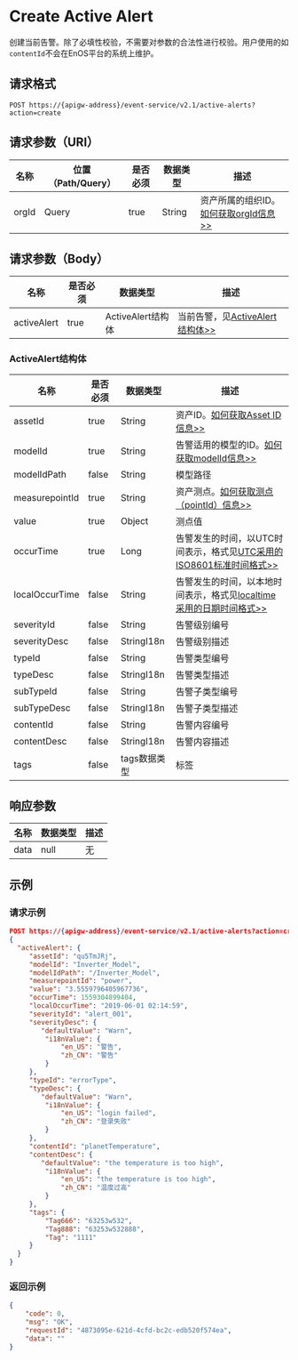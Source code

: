 # Create Active Alert

创建当前告警。除了必填性校验，不需要对参数的合法性进行校验。用户使用的如`contentId`不会在EnOS平台的系统上维护。

## 请求格式

```
POST https://{apigw-address}/event-service/v2.1/active-alerts?action=create
```

## 请求参数（URI）

| 名称          | 位置（Path/Query） | 是否必须 | 数据类型 | 描述      |
|---------------|------------------|----------|-----------|--------------|
| orgId         | Query            | true     | String    | 资产所属的组织ID。[如何获取orgId信息>>](/docs/api/zh_CN/2.0.9/api_faqs#id-orgid-orgid)                |


## 请求参数（Body）
| 名称 | 是否必须 | 数据类型 | 描述 |
|------|-----------------|-----------|-------------|
| activeAlert  | true | ActiveAlert结构体  | 当前告警，见[ActiveAlert结构体>>](create_active_alert#activelert-activelert) |


### ActiveAlert结构体 <activealert>

| 名称 | 是否必须 | 数据类型 | 描述 |
|------|-----------------|-----------|-------------|
| assetId        | true     | String    | 资产ID。[如何获取Asset ID信息>>](/docs/api/zh_CN/2.0.9/api_faqs#asset-id-assetid-assetid)    |
| modelId          | true    | String    | 告警适用的模型的ID。[如何获取modelId信息>>](/docs/api/zh_CN/2.0.9/api_faqs#modelid-modelid)  |
| modelIdPath    | false        | String       | 模型路径|
| measurepointId | true         | String       | 资产测点。[如何获取测点（pointId）信息>>](/docs/api/zh_CN/2.0.9/api_faqs#pointid-pointid)|
| value          | true         | Object       | 测点值|
| occurTime      | true         | Long         | 告警发生的时间，以UTC时间表示，格式见[UTC采用的ISO8601标准时间格式>>](/docs/api/zh_CN/2.0.9/api_faqs.html#utciso8601)              |
| localOccurTime | false        | String       | 告警发生的时间，以本地时间表示，格式见[localtime采用的日期时间格式>>](/docs/api/zh_CN/2.0.9/api_faqs.html#localtime)|
| severityId     | false        | String       | 告警级别编号                 |
| severityDesc   | false        | StringI18n   | 告警级别描述                 |
| typeId         | false        | String       | 告警类型编号                 |
| typeDesc       | false        | StringI18n   | 告警类型描述                 |
| subTypeId      | false        | String       | 告警子类型编号               |
| subTypeDesc    | false        | StringI18n   | 告警子类型描述               |
| contentId      | false        | String       | 告警内容编号                 |
| contentDesc    | false        | StringI18n   | 告警内容描述                 |
| tags           | false        | tags数据类型 | 标签                         |




## 响应参数

| 名称  | 数据类型      | 描述               |
|-------|----------------|---------------------------|
| data | null | 无 |



## 示例

### 请求示例

```json
POST https://{apigw-address}/event-service/v2.1/active-alerts?action=create&orgId=1c499110e8800000
{
  "activeAlert": {
	 "assetId": "qu5TmJRj",
	 "modelId": "Inverter_Model",
	 "modelIdPath": "/Inverter_Model",
	 "measurepointId": "power",
	 "value": "3.5559796405967736",
	 "occurTime": 1559304899404,
	 "localOccurTime": "2019-06-01 02:14:59",
	 "severityId": "alert_001",
	 "severityDesc": {
        "defaultValue": "Warn",
		 "i18nValue": {
			 "en_US": "警告",
			 "zh_CN": "警告"
		 }
	 },
	 "typeId": "errorType",
	 "typeDesc": {
        "defaultValue": "Warn",
		 "i18nValue": {
			 "en_US": "login failed",
			 "zh_CN": "登录失败"
		 }
	 },
	 "contentId": "planetTemperature",
	 "contentDesc": {
        "defaultValue": "the temperature is too high",
		 "i18nValue": {
			 "en_US": "the temperature is too high",
			 "zh_CN": "温度过高"
		 }
	 },
	 "tags": {
		 "Tag666": "63253w532",
		 "Tag888": "63253w532888",
		 "Tag": "1111"
	 }
  }
}
```

### 返回示例

```json
{
	"code": 0,
	"msg": "OK",
	"requestId": "4873095e-621d-4cfd-bc2c-edb520f574ea",
	"data": ""
}
```
